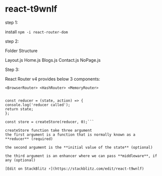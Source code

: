 # react-t9wnlf

step 1:

install `npm -i react-router-dom`

step 2:

Folder Structure

Layout.js
Home.js
Blogs.js
Contact.js
NoPage.js

Step 3:

React Router v4 provides below 3 <Router> components:

`<BrowserRouter> <HashRouter> <MemoryRouter>`

````import { createStore } from 'redux';

const reducer = (state, action) => {
console.log('reducer called');
return state;
};

const store = createStore(reducer, 0);```

createStore function take three argument
the first argument is a function that is normally known as a **reducer** (required)

the second argument is the **initial value of the state** (optional)

the third argument is an enhancer where we can pass **middleware**, if any (optional)

[Edit on StackBlitz ⚡️](https://stackblitz.com/edit/react-t9wnlf)
````
